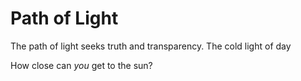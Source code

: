 # Path of Light
The path of light seeks truth and transparency.
The cold light of day 

How close can *you* get to the sun?
